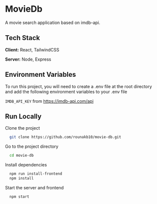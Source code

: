 
# MovieDb

A movie search application based on imdb-api.

## Tech Stack

**Client:** React, TailwindCSS

**Server:** Node, Express


## Environment Variables

To run this project, you will need to create a .env file at the root directory and add the following environment variables to your .env file

`IMDB_API_KEY` from https://imdb-api.com/api

## Run Locally

Clone the project

```bash
  git clone https://github.com/rounakb10/movie-db.git
```

Go to the project directory

```bash
  cd movie-db
```

Install dependencies

```bash
  npm run install-frontend
  npm install
```

Start the server and frontend

```bash
  npm start
```

